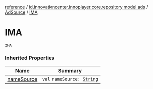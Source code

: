 [reference](../../index.md) / [id.innovationcenter.innoplayer.core.repository.model.ads](../index.md) / [AdSource](index.md) / [IMA](./-i-m-a.md)

# IMA

`IMA`

### Inherited Properties

| Name | Summary |
|---|---|
| [nameSource](name-source.md) | `val nameSource: `[`String`](https://kotlinlang.org/api/latest/jvm/stdlib/kotlin/-string/index.html) |
